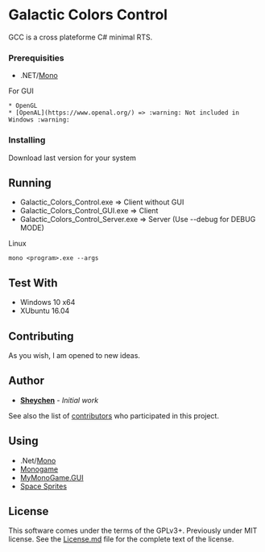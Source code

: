 # Galactic Colors Control

GCC is a cross plateforme C# minimal RTS. 

### Prerequisities

* .NET/[Mono](https://github.com/mono/mono)

For GUI
```
* OpenGL
* [OpenAL](https://www.openal.org/) => :warning: Not included in Windows :warning:
```

### Installing

Download last version for your system

## Running

* Galactic_Colors_Control.exe => Client without GUI
* Galactic_Colors_Control_GUI.exe => Client
* Galactic_Colors_Control_Server.exe => Server (Use --debug for DEBUG MODE)

Linux
```
mono <program>.exe --args
```

## Test With

* Windows 10 x64
* XUbuntu 16.04

## Contributing

As you wish, I am opened to new ideas.

## Author

* **[Sheychen](https://sheychen.shost.ca)** - *Initial work*

See also the list of [contributors](https://github.com/sheychen290/Galactic_Colors_Control/contributors) who participated in this project.

## Using

* .Net/[Mono](https://github.com/mono/mono)
* [Monogame](https://github.com/MonoGame/MonoGame)
* [MyMonoGame.GUI](https://github.com/sheychen290/MyMonoGame)
* [Space Sprites](https://gamedevelopment.tutsplus.com/articles/enjoy-these-totally-free-space-based-shoot-em-up-sprites--gamedev-2368)

## License

This software comes under the terms of the GPLv3+. Previously under MIT license. See the [License.md](License.md) file for the complete text of the license.